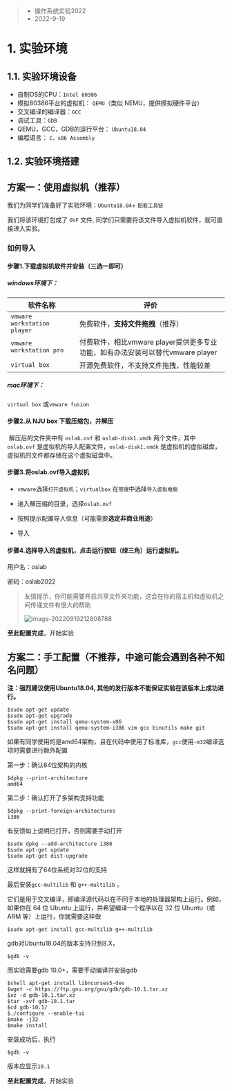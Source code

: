 

> * 操作系统实验2022
> * 2022-9-19

# 1. 实验环境

## 1.1. 实验环境设备

* 自制OS的CPU：`Intel 80386`
* 模拟80386平台的虚拟机： `QEMU`（类似 NEMU，提供模拟硬件平台）
* 交叉编译的编译器：`GCC`
* 调试工具：`GDB`
* QEMU，GCC，GDB的运行平台： `Ubuntu18.04`
* 编程语言： `C，x86 Assembly`

## 1.2. 实验环境搭建

## 方案一：使用虚拟机（推荐）

我们为同学们准备好了实验环境：`Ubuntu18.04`+ `配套工具链`

我们将该环境打包成了 `OVF` 文件, 同学们只需要将该文件导入虚拟机软件，就可直接进入实验。

### 如何导入

#### 步骤1.下载虚拟机软件并安装（三选一即可）

##### windows环境下：

| 软件名称                    | 评价                                                         |
| --------------------------- | ------------------------------------------------------------ |
| `vmware workstation player` | 免费软件，**支持文件拖拽**（推荐）                           |
| `vmware workstation pro`    | 付费软件，相比vmware player提供更多专业功能，如有办法安装可以替代vmware player |
| `virtual box`               | 开源免费软件，不支持文件拖拽，性能较差                       |

##### mac环境下：

`virtual box` 或`vmware fusion`



#### 步骤2.从 NJU box 下载压缩包，并解压

​	解压后的文件夹中有 `oslab.ovf` 和 `oslab-disk1.vmdk` 两个文件，其中 `oslab.ovf` 是虚拟机的导入配置文件，`oslab-disk1.vmdk` 是虚拟机的虚拟磁盘，虚拟机的文件都存储在这个虚拟磁盘中。



#### 步骤3.将oslab.ovf导入虚拟机

* `vmware`选择`打开虚拟机`；`virtualbox` 在`管理`中选择`导入虚拟电脑`

* 进入解压缩的目录，选择`oslab.ovf`

* 按照提示配置导入信息（可能需要**选定非商业用途**）

* 导入

  

#### 步骤4.选择导入的虚拟机，点击运行按钮（绿三角）运行虚拟机。

用户名：oslab

密码：oslab2022



> 友情提示，你可能需要开启共享文件夹功能，这会在你的宿主机和虚拟机之间传递文件有很大的帮助
>
> ![image-20220919212808768](https://src-1259777572.cos.ap-chengdu.myqcloud.com/image-20220919212808768.png)



**至此配置完成**，开始实验



## 方案二：手工配置（不推荐，中途可能会遇到各种不知名问题）

**注：强烈建议使用Ubuntu18.04, 其他的发行版本不能保证实验在该版本上成功进行。**

```shell
$sudo apt-get update
$sudo apt-get upgrade
$sudo apt-get install qemu-system-x86 
$sudo apt-get install qemu-system-i386 vim gcc binutils make git
```

如果有同学使用的是amd64架构，且在代码中使用了标准库，`gcc`使用`-m32`编译选项时需要进行额外配置

第一步：确认64位架构的内核

```shell
$dpkg --print-architecture
amd64
```

第二步：确认打开了多架构支持功能

```shell
$dpkg --print-foreign-architectures
i386
```

有反馈如上说明已打开，否则需要手动打开

```shell
$sudo dpkg --add-architecture i386
$sudo apt-get update
$sudo apt-get dist-upgrade
```

这样就拥有了64位系统对32位的支持



最后安装`gcc-multilib` 和 `g++-multilib` 。

它们是用于交叉编译，即编译源代码以在不同于本地的处理器架构上运行。例如，如果你在 64 位 Ubuntu 上运行，并希望编译一个程序以在 32 位 Ubuntu（或 ARM 等）上运行，你就需要这样做

```shell
$sudo apt-get install gcc-multilib g++-multilib
```

gdb对Ubuntu18.04的版本支持只到8.X，

```shell
$gdb -v
```

而实验需要gdb 10.0+，需要手动编译并安装gdb

```shell
$shell apt-get install libncurses5-dev
$wget -c https://ftp.gnu.org/gnu/gdb/gdb-10.1.tar.xz
$xz -d gdb-10.1.tar.xz
$tar -xvf gdb-10.1.tar
$cd gdb-10.1/
$./configure --enable-tui
$make -j32
$make install
```

安装成功后，执行

```shell
$gdb -v
```

版本应显示`10.1`

**至此配置完成**，开始实验
